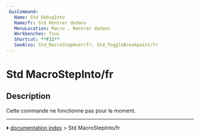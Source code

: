 ```yaml
---
 GuiCommand:
   Name: Std DebugInto
   Name/fr: Std Rentrer dedans
   MenuLocation: Macro , Rentrer dedans
   Workbenches: Tous
   Shortcut: **F11**
   SeeAlso: Std_MacroStepOver/fr, Std_ToggleBreakpoint/fr
---
```


# Std MacroStepInto/fr

## Description

Cette commande ne fonctionne pas pour le moment.



---
⏵ [documentation index](../README.md) > Std MacroStepInto/fr
